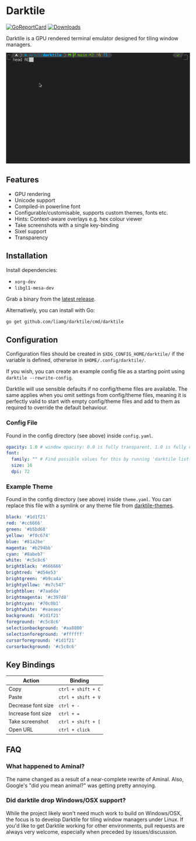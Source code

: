 # Darktile

[![GoReportCard](https://goreportcard.com/badge/github.com/liamg/darktile)](https://goreportcard.com/report/github.com/liamg/darktile)
[![Downloads](https://img.shields.io/github/downloads/liamg/darktile/total)](https://github.com/liamg/darktile/releases)

Darktile is a GPU rendered terminal emulator designed for tiling window managers. 

![Demo](demo.gif)

## Features

- GPU rendering
- Unicode support
- Compiled-in powerline font
- Configurable/customisable, supports custom themes, fonts etc.
- Hints: Context-aware overlays e.g. hex colour viewer
- Take screenshots with a single key-binding
- Sixel support
- Transparency

## Installation

Install dependencies:

- `xorg-dev`
- `libgl1-mesa-dev`

Grab a binary from the [latest release](https://github.com/liamg/darktile/releases/latest).

Alternatively, you can install with Go:

```bash
go get github.com/liamg/darktile/cmd/darktile
```

## Configuration

Configuration files should be created in `$XDG_CONFIG_HOME/darktile/` if the variable is defined, otherwise in `$HOME/.config/darktile/`. 

If you wish, you can create an example config file as a starting point using `darktile --rewrite-config`.

Darktile will use sensible defaults if no config/theme files are available. The same applies when you omit settings from config/theme files, meaning it is perfectly valid to start with empty config/theme files and add to them as required to override the default behaviour.

### Config File

Found in the config directory (see above) inside `config.yaml`.

```yaml
opacity: 1.0 # window opacity: 0.0 is fully transparent, 1.0 is fully opaque
font:
  family: "" # Find possible values for this by running 'darktile list-fonts'
  size: 16
  dpi: 72
```

### Example Theme

Found in the config directory (see above) inside `theme.yaml`. You can replace this file with a symlink or any theme file from [darktile-themes](https://github.com/liamg/darktile-themes).


```yaml
black: '#1d1f21'
red: '#cc6666'
green: '#b5bd68'
yellow: '#f0c674'
blue: '#81a2be'
magenta: '#b294bb'
cyan: '#8abeb7'
white: '#c5c8c6'
brightblack: '#666666'
brightred: '#d54e53'
brightgreen: '#b9ca4a'
brightyellow: '#e7c547'
brightblue: '#7aa6da'
brightmagenta: '#c397d8'
brightcyan: '#70c0b1'
brightwhite: '#eaeaea'
background: '#1d1f21'
foreground: '#c5c8c6'
selectionbackground: '#aa8800'
selectionforeground: '#ffffff'
cursorforeground: '#1d1f21'
cursorbackground: '#c5c8c6'
```

## Key Bindings

| Action                      | Binding |
|-----------------------------|---------|
| Copy               | `ctrl + shift + C`
| Paste              | `ctrl + shift + V`
| Decrease font size | `ctrl + -`
| Increase font size | `ctrl + =`
| Take screenshot    | `ctrl + shift + [`
| Open URL           | `ctrl + click`

## FAQ

### What happened to Aminal?

The name changed as a result of a near-complete rewrite of Aminal. Also, Google's "did you mean animal?" was getting pretty annoying.

### Did darktile drop Windows/OSX support?

While the project likely won't need much work to build on Windows/OSX, the focus is to develop Darktile for tiling window managers under Linux. If you'd like to get Darktile working for other environments, pull requests are always very welcome, especially when preceded by issues/discussion.
